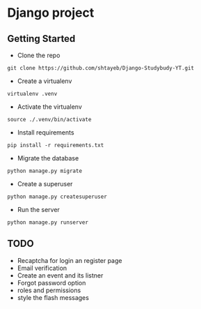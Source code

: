 # Django project

## Getting Started

- Clone the repo

```shell 
git clone https://github.com/shtayeb/Django-Studybudy-YT.git
```

- Create a virtualenv

```shell
virtualenv .venv
```

- Activate the virtualenv

```shell
source ./.venv/bin/activate
```

- Install requirements

```shell
pip install -r requirements.txt
```

- Migrate the database

```shell
python manage.py migrate
```

- Create a superuser

```shell
python manage.py createsuperuser
```

- Run the server

```shell
python manage.py runserver
```
## TODO

- Recaptcha for login an register page
- Email verification
- Create an event and its listner
- Forgot password option
- roles and permissions
- style the flash messages 
